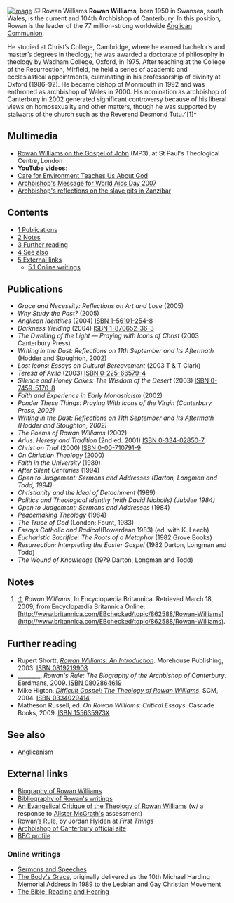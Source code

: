 [![image](images/thumb/9/9c/Rowanwilliams.jpg/180px-Rowanwilliams.jpg)](http://www.theopedia.com/File:Rowanwilliams.jpg)
[![image](data:image/png;base64,iVBORw0KGgoAAAANSUhEUgAAAA8AAAALCAAAAACFLIiAAAAAAnRSTlMA/1uRIrUAAABPSURBVAjXY/j///+5vXDwjAHIr26ZAgXZe8H8a/+hoIcw/9nevdVL9+79DuPvzQYZFPUezu8BMZLXgkExnD8HAu6hqv//n+HZVjD4DuUDAKlChD3fj6aPAAAAAElFTkSuQmCC)](http://www.theopedia.com/File:Rowanwilliams.jpg "Enlarge")
Rowan Williams
**Rowan Williams**, born 1950 in Swansea, south Wales, is the
current and 104th Archbishop of Canterbury. In this position, Rowan
is the leader of the 77 million-strong worldwide
[Anglican Communion](Anglicanism "Anglicanism").

He studied at Christ’s College, Cambridge, where he earned
bachelor’s and master’s degrees in theology; he was awarded a
doctorate of philosophy in theology by Wadham College, Oxford, in
1975. After teaching at the College of the Resurrection, Mirfield,
he held a series of academic and ecclesiastical appointments,
culminating in his professorship of divinity at Oxford (1986–92).
He became bishop of Monmouth in 1992 and was enthroned as
archbishop of Wales in 2000. His nomination as archbishop of
Canterbury in 2002 generated significant controversy because of his
liberal views on homosexuality and other matters, though he was
supported by stalwarts of the church such as the Reverend Desmond
Tutu.^[[1]](#note-0)^



## Multimedia

-   [Rowan Williams on the Gospel of John](http://sptc.htb.org.uk/files/sptc/17_01_09_Rowan_Williams.mp3)
    (MP3), at St Paul's Theological Centre, London
-   **YouTube videos**:
-   [Care for Environment Teaches Us About God](http://www.youtube.com/watch?v=D6qGu4vQJFA)
-   [Archbishop's Message for World Aids Day 2007](http://www.youtube.com/watch?v=NMKHUSyyf94&feature=user)
-   [Archbishop's reflections on the slave pits in Zanzibar](http://www.youtube.com/watch?v=NBTErUDIcz8&feature=user)

## Contents

-   [1 Publications](#Publications)
-   [2 Notes](#Notes)
-   [3 Further reading](#Further_reading)
-   [4 See also](#See_also)
-   [5 External links](#External_links)
    -   [5.1 Online writings](#Online_writings)


## Publications

-   *Grace and Necessity: Reflections on Art and Love* (2005)
-   *Why Study the Past?* (2005)
-   *Anglican Identities* (2004)
    [ISBN 1-56101-254-8](http://www.theopedia.com/Special:BookSources/1561012548)
-   *Darkness Yielding* (2004)
    [ISBN 1-870652-36-3](http://www.theopedia.com/Special:BookSources/1870652363)
-   *The Dwelling of the Light — Praying with Icons of Christ*
    (2003 Canterbury Press)
-   *Writing in the Dust: Reflections on 11th September and Its Aftermath*
    (Hodder and Stoughton, 2002)
-   *Lost Icons: Essays on Cultural Bereavement* (2003 T & T Clark)
-   *Teresa of Avila* (2003)
    [ISBN 0-225-66579-4](http://www.theopedia.com/Special:BookSources/0225665794)
-   *Silence and Honey Cakes: The Wisdom of the Desert* (2003)
    [ISBN 0-7459-5170-8](http://www.theopedia.com/Special:BookSources/0745951708)
-   *Faith and Experience in Early Monasticism* (2002)
-   *Ponder These Things: Praying With Icons of the Virgin (Canterbury Press, 2002)*
-   *Writing in the Dust: Reflections on 11th September and Its Aftermath (Hodder and Stoughton, 2002)*
-   *The Poems of Rowan Williams* (2002)
-   *Arius: Heresy and Tradition* (2nd ed. 2001)
    [ISBN 0-334-02850-7](http://www.theopedia.com/Special:BookSources/0334028507)
-   *Christ on Trial* (2000)
    [ISBN 0-00-710791-9](http://www.theopedia.com/Special:BookSources/0007107919)
-   *On Christian Theology* (2000)
-   *Faith in the University* (1989)
-   *After Silent Centuries* (1994)
-   *Open to Judgement: Sermons and Addresses (Darton, Longman and Todd, 1994)*
-   *Christianity and the Ideal of Detachment* (1989)
-   *Politics and Theological Identity (with David Nicholls) (Jubilee 1984)*
-   *Open to Judgement: Sermons and Addresses* (1984)
-   *Peacemaking Theology* (1984)
-   *The Truce of God* (London: Fount, 1983)
-   *Essays Catholic and Radical*(Bowerdean 1983) (ed. with K.
    Leech)
-   *Eucharistic Sacrifice: The Roots of a Metaphor* (1982 Grove
    Books)
-   *Resurrection: Interpreting the Easter Gospel* (1982 Darton,
    Longman and Todd)
-   *The Wound of Knowledge* (1979 Darton, Longman and Todd)

## Notes

1.  [↑](#ref-0) *Rowan Williams*, In Encyclopædia Britannica.
    Retrieved March 18, 2009, from Encyclopædia Britannica Online:
    [http://www.britannica.com/EBchecked/topic/862588/Rowan-Williams](http://www.britannica.com/EBchecked/topic/862588/Rowan-Williams).

## Further reading

-   Rupert Shortt,
    *[Rowan Williams: An Introduction](http://www.google.com/books?id=tzpeAQ9CDdsC&printsec=frontcover)*.
    Morehouse Publishing, 2003.
    [ISBN 0819219908](http://www.theopedia.com/Special:BookSources/0819219908)
-   \_\_\_\_\_\_\_\_,
    *Rowan's Rule: The Biography of the Archbishop of Canterbury*.
    Eerdmans, 2009.
    [ISBN 0802864619](http://www.theopedia.com/Special:BookSources/0802864619)
-   Mike Higton,
    *[Difficult Gospel: The Theology of Rowan Williams](http://www.google.com/books?id=5PK5-g4KODcC&printsec=frontcover)*.
    SCM, 2004.
    [ISBN 0334029414](http://www.theopedia.com/Special:BookSources/0334029414)
-   Matheson Russell, ed. *On Rowan Williams: Critical Essays*.
    Cascade Books, 2009.
    [ISBN 155635973X](http://www.theopedia.com/Special:BookSources/155635973X)

## See also

-   [Anglicanism](Anglicanism "Anglicanism")

## External links

-   [Biography of Rowan Williams](http://www.archbishopofcanterbury.org/73)
-   [Bibliography of Rowan's writings](http://www.archbishopofcanterbury.org/74)
-   [An Evangelical Critique of the Theology of Rowan Williams](http://www.latimertrust.org/theology-rowanwilliams.htm)
    (w/ a response to
    [Alister McGrath's](Alister_McGrath "Alister McGrath") assessment)
-   [Rowan’s Rule](http://www.firstthings.com/onthesquare/?p=1279),
    by Jordan Hylden at *First Things*
-   [Archbishop of Canterbury official site](http://www.archbishopofcanterbury.org/)
-   [BBC profile](http://news.bbc.co.uk/1/hi/uk/7234391.stm)

### Online writings

-   [Sermons and Speeches](http://www.archbishopofcanterbury.org/sermons_speeches/index.html)
-   [The Body's Grace](http://www.igreens.org.uk/bodys_grace.htm),
    originally delivered as the 10th Michael Harding Memorial Address
    in 1989 to the Lesbian and Gay Christian Movement
-   [The Bible: Reading and Hearing](http://www.trinity.utoronto.ca/News_Events/News/archbishop.htm)




